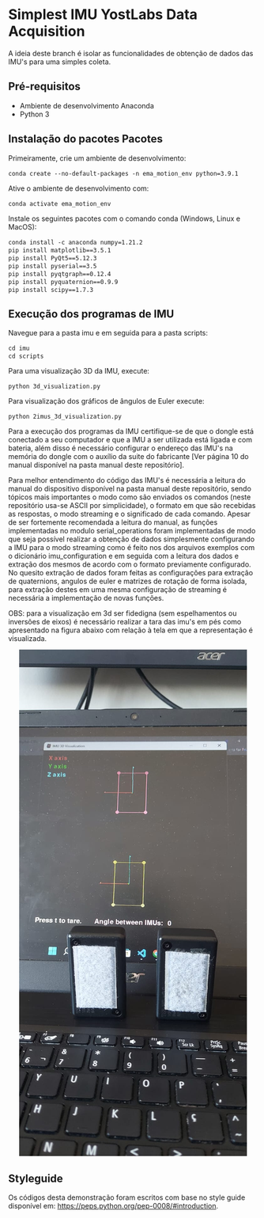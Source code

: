 # Simplest IMU YostLabs Data Acquisition

A ideia deste branch é isolar as funcionalidades de obtenção de dados das IMU's para uma simples coleta.

## Pré-requisitos

- Ambiente de desenvolvimento Anaconda
- Python 3

## Instalação do pacotes Pacotes

Primeiramente, crie um ambiente de desenvolvimento:
```
conda create --no-default-packages -n ema_motion_env python=3.9.1
```
Ative o ambiente de desenvolvimento com:
```
conda activate ema_motion_env
```
Instale os seguintes pacotes com o comando conda (Windows, Linux e MacOS):
```
conda install -c anaconda numpy=1.21.2
pip install matplotlib==3.5.1
pip install PyQt5==5.12.3
pip install pyserial==3.5
pip install pyqtgraph==0.12.4
pip install pyquaternion==0.9.9
pip install scipy==1.7.3
```

## Execução dos programas de IMU

Navegue para a pasta imu e em seguida para a pasta scripts:
```
cd imu
cd scripts
```

Para uma visualização 3D da IMU, execute:
```
python 3d_visualization.py
```

Para visualização dos gráficos de ângulos de Euler execute:
```
python 2imus_3d_visualization.py
```

Para a execução dos programas da IMU certifique-se de que o dongle está conectado a seu 
computador e que a IMU a ser utilizada está ligada e com bateria, além disso é necessário
configurar o endereço das IMU's na memória do dongle com o auxílio da suite do fabricante
[Ver página 10 do manual disponível na pasta manual deste repositório].

Para melhor entendimento do código das IMU's é necessária a leitura do manual do
dispositivo disponível na pasta manual deste repositório, sendo tópicos mais importantes
o modo como são enviados os comandos (neste repositório usa-se ASCII por simplicidade), 
o formato em que são recebidas as respostas, o modo streaming e o significado de cada
comando. Apesar de ser fortemente recomendada a leitura do manual, as funções implementadas
no modulo serial_operations foram implementadas de modo que seja possível realizar a 
obtenção de dados simplesmente configurando a IMU para o modo streaming como é feito
nos dos arquivos exemplos com o dicionário imu_configuration e em seguida com a leitura dos
dados e extração dos mesmos de acordo com o formato previamente configurado. No quesito extração
de dados foram feitas as configurações para extração de quaternions, angulos de euler e 
matrizes de rotação de forma isolada, para extração destes em uma mesma configuração de streaming 
é necessária a implementação de novas funções.

OBS: para a visualização em 3d ser fidedigna (sem espelhamentos ou inversões de eixos) é necessário
realizar a tara das imu's em pés como apresentado na figura abaixo com relação à tela em que a 
representação é visualizada.
<p align="center">
  <img src="/examples/tara-imu.jpeg" alt="Modo correto de tarar a IMU em relação ao PC." />
</p>

## Styleguide

Os códigos desta demonstração foram escritos com base no style guide disponível 
em: https://peps.python.org/pep-0008/#introduction.